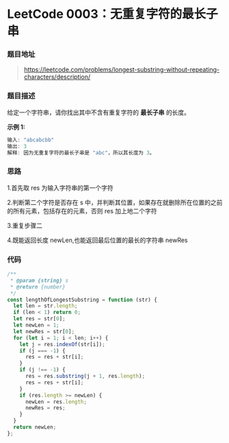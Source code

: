 # LeetCode 0003：无重复字符的最长子串

### 题目地址

> https://leetcode.com/problems/longest-substring-without-repeating-characters/description/

### 题目描述

给定一个字符串，请你找出其中不含有重复字符的 **最长子串** 的长度。

**示例 1:**

```java
输入: "abcabcbb"
输出: 3
解释: 因为无重复字符的最长子串是 "abc"，所以其长度为 3。
```

### 思路

1.首先取 res 为输入字符串的第一个字符

2.判断第二个字符是否存在 s 中，并判断其位置，如果存在就删除所在位置的之前的所有元素，包括存在的元素，否则 res 加上地二个字符

3.重复步骤二

4.既能返回长度 newLen,也能返回最后位置的最长的字符串 newRes

### 代码

```javascript
/**
 * @param {string} s
 * @return {number}
 */
const lengthOfLongestSubstring = function (str) {
  let len = str.length;
  if (len < 1) return 0;
  let res = str[0];
  let newLen = 1;
  let newRes = str[0];
  for (let i = 1; i < len; i++) {
    let j = res.indexOf(str[i]);
    if (j === -1) {
      res = res + str[i];
    }
    if (j !== -1) {
      res = res.substring(j + 1, res.length);
      res = res + str[i];
    }
    if (res.length >= newLen) {
      newLen = res.length;
      newRes = res;
    }
  }
  return newLen;
};
```
